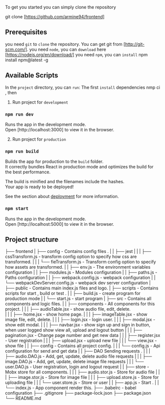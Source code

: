 To get you started you can simply clone the repository

git clone [https://github.com/armine94/frontend]

## Prerequisites
you need `git` to `clone` the repository. You can get git from [http://git-scm.com/].
you need `node`, you can `download` here [https://nodejs.org/en/download/]
you need `npm`, you can `install`  npm install npm@latest -g

## Available Scripts

In the `project` directory, you can `run`: 
The first `install` dependencies nmp ci , then 

1) Run project for `development`

### `npm run dev`
Runs the app in the development mode.<br />
Open [http://localhost:3000] to view it in the browser.

2) Run project for `production` 

### `npm run build`

Builds the app for production to the `build` folder.<br />
It correctly bundles React in production mode and optimizes the build for the best performance.

The build is minified and the filenames include the hashes.<br />
Your app is ready to be deployed!

See the section about [deployment](https://facebook.github.io/create-react-app/docs/deployment) for more information.
### `npm start`
Runs the app in the development mode.<br />
Open [http://localhost:5000] to view it in the browser.

## Project structure

├── frontend
|  ├── config - Contains config files .
|  |  ├── jest
|  |  |  ├── cssTransform.js -  transform config option to specify how css are transformed.
|  |  |  └── fieTransform.js -  Transform config option to specify how assets are transformed.
|  |  ├── env.js - The environment variables configuration
|  |  ├── modules.js - Modules configuration 
|  |  ├── paths.js - Paths configuration
|  |  ├── webpack.config.js - webpack configuration 
|  |  └── webpackDevServer.config.js - webpack dev server configuration
|  ├── public - Contains main index.js files and logo.
|  ├── scripts - Contains scripts for start , build or test .
|  |  ├──  build.js - create program for production mode
|  |  └──  start.js - start program
|  ├── src - Contains all components and logic files.
|  |  ├── components - All components for this project.
|  |  |  ├──  audioTable.jsx - show audio file, edit, delete.  
|  |  |  ├──  home.jsx - show home page.
|  |  |  ├──  imageTable.jsx - show image file, edit, delete. 
|  |  |  ├──  login.jsx - login user.
|  |  |  ├──  modal.jsx - show edit modal. 
|  |  |  ├──  navbar.jsx - show sign up and sign in button, when user logged show view all, upload and logout button
|  |  |  ├──  pagination.jsx - Change page number and get new data 
|  |  |  ├──  register.jsx - User registration
|  |  |  ├──  upload.jsx - upload new file
|  |  |  └──  view.jsx - show file
|  |  ├── config - Contains all project config.
|  |  |  └──  config.js - Api configuration for send and get data
|  |  ├──  DAO Sending requests .
|  |  |  ├──  audio.DAO.js - Add, get, update, delete audio file requests
|  |  |  ├──  image.DAO.js - Add, get, update, delete image file requests
|  |  |  └──  user.DAO.js - User registration, login and logout request
|  |  ├── store - Mobx store for all components.
|  |  |  ├──  audio.stor.js - Store for audio file
|  |  |  ├──  image.stor.js - Store for image file
|  |  |  ├──  upload.store.js - Store for uploading file
|  |  |  └──  user.store.js - Store or user
|  |  ├── app.js - Start .
|  |  └── index.js - App component render this.
├── .babelrc - babel configuration
├── .gitignore 
├── package-lock.json
├── package.json 
└── README.md